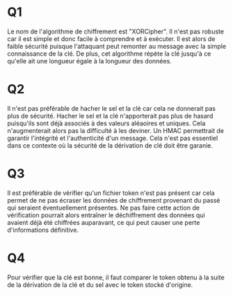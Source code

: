# Q1

Le nom de l'algorithme de chiffrement est "XORCipher". Il n'est pas robuste car il est simple et donc facile à comprendre et à exécuter. Il est alors de faible sécurité puisque l'attaquant peut remonter au message avec la simple connaissance de la clé. De plus, cet algorithme répète la clé jusqu'à ce qu'elle ait une longueur égale à la longueur des données.

# Q2

Il n'est pas préférable de hacher le sel et la clé car cela ne donnerait pas plus de sécurité. Hacher le sel et la clé n'apporterait pas plus de hasard puisqu'ils sont déjà associés à des valeurs aléaoires et uniques. Cela n'augmenterait alors pas la difficulté à les deviner.
Un HMAC permettrait de garantir l'intégrité et l'authenticité d'un message. Cela n'est pas essentiel dans ce contexte où la sécurité de la dérivation de clé doit être garanie.

# Q3

Il est préférable de vérifier qu'un fichier token n'est pas présent car cela permet de ne pas écraser les données de chiffrement provenant du passé qui seraient éventuellement présentes. Ne pas faire cette action de vérification pourrait alors entraîner le déchiffrement des données qui avaient déjà été chiffrées auparavant, ce qui peut causer une perte d'informations définitive.

# Q4

Pour vérifier que la clé est bonne, il faut comparer le token obtenu à la suite de la dérivation de la clé et du sel avec le token stocké d'origine.